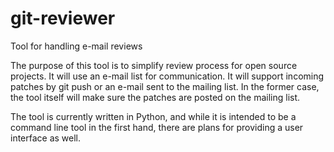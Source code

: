git-reviewer
============

Tool for handling e-mail reviews

The purpose of this tool is to simplify review process for open source projects.
It will use an e-mail list for communication. It will support incoming patches by
git push or an e-mail sent to the mailing list. In the former case, the tool itself
will make sure the patches are posted on the mailing list.

The tool is currently written in Python, and while it is intended to be a command
line tool in the first hand, there are plans for providing a user interface as
well.

